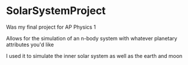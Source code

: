 # SolarSystemProject
Was my final project for AP Physics 1

Allows for the simulation of an n-body system with whatever planetary attributes you'd like

I used it to simulate the inner solar system as well as the earth and moon
